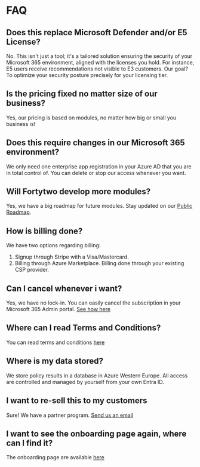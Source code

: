 # FAQ

## Does this replace Microsoft Defender and/or E5 License?

No. This isn't just a tool; it's a tailored solution ensuring the security of your Microsoft 365 environment, aligned with the licenses you hold. For instance, E5 users receive recommendations not visible to E3 customers. Our goal? To optimize your security posture precisely for your licensing tier.

## Is the pricing fixed no matter size of our business?

Yes, our pricing is based on modules, no matter how big or small you business is!

## Does this require changes in our Microsoft 365 environment?

We only need one enterprise app registration in your Azure AD that you are in total control of. You can delete or stop our access whenever you want.

## Will Fortytwo develop more modules?

Yes, we have a big roadmap for future modules. Stay updated on our [Public Roadmap](https://github.com/orgs/amestofortytwo/projects/12).

## How is billing done?

We have two options regarding billing:

1. Signup through Stripe with a Visa/Mastercard.
2. Billing through Azure Marketplace. Billing done through your existing CSP provider.

## Can I cancel whenever i want?

Yes, we have no lock-in. You can easily cancel the subscription in your Microsoft 365 Admin portal. [See how here](03_cancelsubscription.md)

## Where can I read Terms and Conditions?

You can read terms and conditions [here](https://www.fortytwo.io/terms-and-conditions)

## Where is my data stored?

We store policy results in a database in Azure Western Europe. All access are controlled and managed by yourself from your own Entra ID.

## I want to re-sell this to my customers

Sure! We have a partner program. [Send us an email](mailto:<hello@fortytwo.io>)

## I want to see the onboarding page again, where can I find it?

The onboarding page are available [here](https://portal.fortytwo.io/onboarding-msp)
